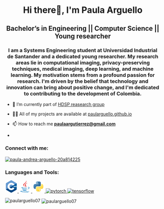 <h1 align="center">Hi there👋, I'm Paula Arguello</h1>
<h2 align="center">Bachelor’s in Engineering || Computer Science || Young researcher</h2>
<h3 align="center">I am a Systems Engineering student at Universidad Industrial de Santander and a dedicated young researcher. My research areas lie in computational imaging, privacy-preserving techniques, medical imaging, deep learning, and machine learning. My motivation stems from a profound passion for research. I'm driven by the belief that technology and innovation can bring about positive change, and I'm dedicated to contributing to the development of Colombia.</h3>

- 🔭 I’m currently part of [HDSP reasearch group](https://hdspgroup.github.io/)

- 👨‍💻 All of my projects are available at [paularguello.github.io](paularguello.github.io)

- 📫 How to reach me **paulaargutierrez@gmail.com**
- 
<h3 align="left">Connect with me:</h3>
<p align="left">
<a href="https://linkedin.com/in/paula-andrea-arguello-20a814225" target="blank"><img align="center" src="https://raw.githubusercontent.com/rahuldkjain/github-profile-readme-generator/master/src/images/icons/Social/linked-in-alt.svg" alt="paula-andrea-arguello-20a814225" height="30" width="40" /></a>
</p>

<h3 align="left">Languages and Tools:</h3>
<p align="left"> <a href="https://www.w3schools.com/cpp/" target="_blank" rel="noreferrer"> <img src="https://raw.githubusercontent.com/devicons/devicon/master/icons/cplusplus/cplusplus-original.svg" alt="cplusplus" width="40" height="40"/> </a> <a href="https://www.java.com" target="_blank" rel="noreferrer"> <img src="https://raw.githubusercontent.com/devicons/devicon/master/icons/java/java-original.svg" alt="java" width="40" height="40"/> </a> <a href="https://www.python.org" target="_blank" rel="noreferrer"> <img src="https://raw.githubusercontent.com/devicons/devicon/master/icons/python/python-original.svg" alt="python" width="40" height="40"/> </a> <a href="https://pytorch.org/" target="_blank" rel="noreferrer"> <img src="https://www.vectorlogo.zone/logos/pytorch/pytorch-icon.svg" alt="pytorch" width="40" height="40"/> </a> <a href="https://www.tensorflow.org" target="_blank" rel="noreferrer"> <img src="https://www.vectorlogo.zone/logos/tensorflow/tensorflow-icon.svg" alt="tensorflow" width="40" height="40"/> </a> </p>

<p><img align="left" src="https://github-readme-stats.vercel.app/api/top-langs?username=paularguello07&show_icons=true&locale=en&layout=compact" alt="paularguello07" /></p>

<p>&nbsp;<img align="center" src="https://github-readme-stats.vercel.app/api?username=paularguello07&show_icons=true&locale=en" alt="paularguello07" /></p>
